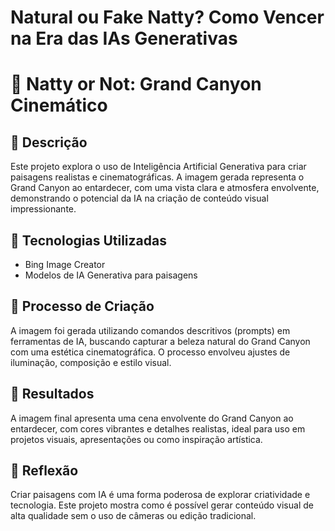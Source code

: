 # Natural ou Fake Natty? Como Vencer na Era das IAs Generativas

# 🌄 Natty or Not: Grand Canyon Cinemático

## 📒 Descrição
Este projeto explora o uso de Inteligência Artificial Generativa para criar paisagens realistas e cinematográficas. A imagem gerada representa o Grand Canyon ao entardecer, com uma vista clara e atmosfera envolvente, demonstrando o potencial da IA na criação de conteúdo visual impressionante.

## 🤖 Tecnologias Utilizadas
- Bing Image Creator
- Modelos de IA Generativa para paisagens

## 🧐 Processo de Criação
A imagem foi gerada utilizando comandos descritivos (prompts) em ferramentas de IA, buscando capturar a beleza natural do Grand Canyon com uma estética cinematográfica. O processo envolveu ajustes de iluminação, composição e estilo visual.

## 🚀 Resultados
A imagem final apresenta uma cena envolvente do Grand Canyon ao entardecer, com cores vibrantes e detalhes realistas, ideal para uso em projetos visuais, apresentações ou como inspiração artística.

## 💭 Reflexão
Criar paisagens com IA é uma forma poderosa de explorar criatividade e tecnologia. Este projeto mostra como é possível gerar conteúdo visual de alta qualidade sem o uso de câmeras ou edição tradicional.
